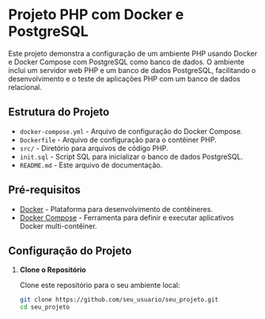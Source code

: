 # Projeto PHP com Docker e PostgreSQL

Este projeto demonstra a configuração de um ambiente PHP usando Docker e Docker Compose com PostgreSQL como banco de dados. O ambiente inclui um servidor web PHP e um banco de dados PostgreSQL, facilitando o desenvolvimento e o teste de aplicações PHP com um banco de dados relacional.

## Estrutura do Projeto

- `docker-compose.yml` - Arquivo de configuração do Docker Compose.
- `Dockerfile` - Arquivo de configuração para o contêiner PHP.
- `src/` - Diretório para arquivos de código PHP.
- `init.sql` - Script SQL para inicializar o banco de dados PostgreSQL.
- `README.md` - Este arquivo de documentação.

## Pré-requisitos

- [Docker](https://www.docker.com/get-started) - Plataforma para desenvolvimento de contêineres.
- [Docker Compose](https://docs.docker.com/compose/install/) - Ferramenta para definir e executar aplicativos Docker multi-contêiner.

## Configuração do Projeto

1. **Clone o Repositório**

   Clone este repositório para o seu ambiente local:

   ```bash
   git clone https://github.com/seu_usuario/seu_projeto.git
   cd seu_projeto

